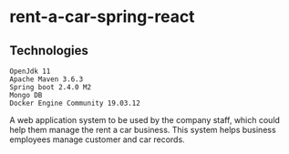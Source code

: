 # rent-a-car-spring-react

## Technologies 

    OpenJdk 11
    Apache Maven 3.6.3 
    Spring boot 2.4.0 M2
    Mongo DB  
    Docker Engine Community 19.03.12
    
A web application system to be used by the company staff, which could help them manage the rent a car business. This system helps business employees manage customer and car records.
